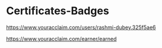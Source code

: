 # Certificates-Badges

https://www.youracclaim.com/users/rashmi-dubey.325f5ae6

https://www.youracclaim.com/earner/earned
